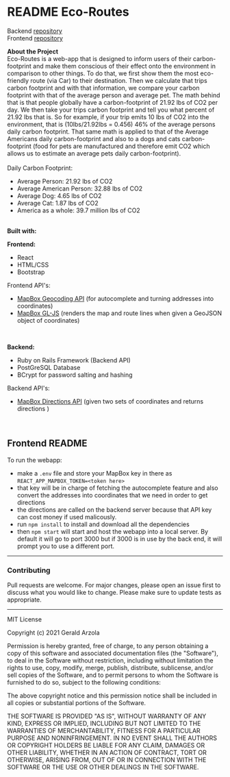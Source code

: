 # README Eco-Routes
Backend <a href='https://github.com/geraldarzy/eco-routes-backend'>repository</a>
<br>
Frontend <a href='https://github.com/geraldarzy/eco-routes-frontend'>repository</a>

<strong>About the Project</strong>
 <br>
Eco-Routes is a web-app that is designed to inform users of their carbon-footprint and make them conscious of their effect onto the environment in comparison to other  things. To do that, we first show them the most eco-friendly route (via Car) to their destination. Then we calculate that trips carbon footprint and with that information, we compare your carbon footprint with that of the average person and average pet. The math behind that is that people globally have a carbon-footprint of 21.92 lbs of CO2 per day. We then take your trips carbon footprint and tell you what percent of 21.92 lbs that is. So for example, if your trip emits 10 lbs of CO2 into the environment, that is (10lbs/21.92lbs = 0.456) 46% of the average persons daily carbon footprint. That same math is applied to that of the Average Americans daily carbon-footprint and also to a dogs and cats carbon-footprint (food for pets are manufactured and therefore emit CO2 which allows us to estimate an average pets daily carbon-footprint).
<br/> <br/>
Daily Carbon Footprint:
- Average Person: 21.92 lbs of CO2
- Average American Person: 32.88 lbs of CO2
- Average Dog: 4.65 lbs of CO2
- Average Cat: 1.87 lbs of CO2
- America as a whole: 39.7 million lbs of CO2
<br><br>

<strong>Built with:</strong> <br>

<strong>Frontend:</strong>
- React
- HTML/CSS
- Bootstrap

Frontend API's:
- <a href='https://docs.mapbox.com/api/search/geocoding/'>MapBox Geocoding API</a> (for autocomplete and turning addresses into coordinates)
- <a href='https://docs.mapbox.com/help/tutorials/use-mapbox-gl-js-with-react/'>MapBox GL-JS</a> (renders the map and route lines when given a GeoJSON object of coordinates)

<br/>

<strong>Backend: </strong>
- Ruby on Rails Framework (Backend API)
- PostGreSQL Database
- BCrypt for password salting and hashing

Backend API's:
- <a href='https://docs.mapbox.com/help/getting-started/directions/'>MapBox Directions API</a> (given two sets of coordinates and returns directions )
<br/>

## Frontend README

To run the webapp:
- make a `.env` file and store your MapBox key in there as `REACT_APP_MAPBOX_TOKEN=<token here>`
- that key will be in charge of fetching the autocomplete feature and also convert the addresses into coordinates that we need in order to get directions
- the directions are called on the backend server because that API key can cost money if used malicously. 
- run `npm install` to install and download all the dependencies
- then `npm start` will start and host the webapp into a local server. By default it will go to port 3000 but if 3000 is in use by the back end, it will prompt you to use a different port.



<hr>

### <strong>Contributing</strong>
Pull requests are welcome. For major changes, please open an issue first to discuss what you would like to change.
Please make sure to update tests as appropriate.

<hr>
MIT License

Copyright (c) 2021 Gerald Arzola

Permission is hereby granted, free of charge, to any person obtaining a copy
of this software and associated documentation files (the "Software"), to deal
in the Software without restriction, including without limitation the rights
to use, copy, modify, merge, publish, distribute, sublicense, and/or sell
copies of the Software, and to permit persons to whom the Software is
furnished to do so, subject to the following conditions:

The above copyright notice and this permission notice shall be included in all
copies or substantial portions of the Software.

THE SOFTWARE IS PROVIDED "AS IS", WITHOUT WARRANTY OF ANY KIND, EXPRESS OR
IMPLIED, INCLUDING BUT NOT LIMITED TO THE WARRANTIES OF MERCHANTABILITY,
FITNESS FOR A PARTICULAR PURPOSE AND NONINFRINGEMENT. IN NO EVENT SHALL THE
AUTHORS OR COPYRIGHT HOLDERS BE LIABLE FOR ANY CLAIM, DAMAGES OR OTHER
LIABILITY, WHETHER IN AN ACTION OF CONTRACT, TORT OR OTHERWISE, ARISING FROM,
OUT OF OR IN CONNECTION WITH THE SOFTWARE OR THE USE OR OTHER DEALINGS IN THE
SOFTWARE.

